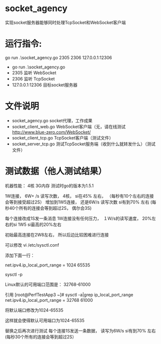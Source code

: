 # socket_agency
实现socket服务器能够同时处理TcpSocket和WebSocket客户端

# 运行指令:
go run .\socket_agency.go 2305 2306 127.0.0.1:12306

- go run .\socket_agency.go 
- 2305 监听 WebSocket
- 2306 监听 TcpSocket
- 127.0.0.1:12306 目标socket服务器


# 文件说明
- socket_agency.go  socket代理，工作成果
- socket_client_web.go WebSocket客户端（无，请在线测试 http://www.blue-zero.com/WebSocket/
- socket_client_tcp.go TcpSocket客户端（测试文件）
- socket_server_tcp.go 测试TcpSocket服务端（收到什么就转发什么）（测试文件）


# 测试数据（他人测试结果）

机器性能：
4核 3G内存
测试时go的版本为1.5.1


1W连接， 6W+ /s 读写次数， 4核， si在45% 左右， （每秒有10个左右的连接会等到接受超过2S）
增加到1W5连接， 还是6W/s  读写次数  si有到70% 左右 (每秒40个所有的连接会等到超过2S， 偶尔会3S)


每个连接改成1S发一条消息  1Ｗ连接没有任何压力，　１Ｗ/s的读写速度， 20%左右的si
1W5 si最高的20%左右

初始最高连接在2W8左右， 所以后边比较困难进行连接

可以修改
vi /etc/sysctl.conf   

添加下面一行： 

net.ipv4.ip_local_port_range = 1024 65535

sysctl -p 

Linux默认的可用端口范围是： 32768-61000

引用
[root@PerfTestApp3 ~]# sysctl -a|grep ip_local_port_range 
net.ipv4.ip_local_port_range = 32768    61000

将默认端口修改为1024-65535

这样就会使得默认可用端口为1024-65535

替换之后再次进行测试
每个连接1S发送一条数据， 读写为6Ｗ/s   si有到70% 左右 (每秒30个所有的连接会等到超过2S）

